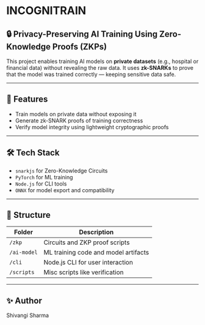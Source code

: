 # INCOGNITRAIN 

## 🔒 Privacy-Preserving AI Training Using Zero-Knowledge Proofs (ZKPs)

This project enables training AI models on **private datasets** (e.g., hospital or financial data) without revealing the raw data. It uses **zk-SNARKs** to prove that the model was trained correctly — keeping sensitive data safe.

---

## 🚀 Features

- Train models on private data without exposing it
- Generate zk-SNARK proofs of training correctness
- Verify model integrity using lightweight cryptographic proofs

---

## 🛠️ Tech Stack

-  `snarkjs` for Zero-Knowledge Circuits
- `PyTorch`  for ML training
- `Node.js` for CLI tools
- `ONNX` for model export and compatibility

---

## 📁 Structure

| Folder        | Description                            |
|---------------|----------------------------------------|
| `/zkp`        | Circuits and ZKP proof scripts         |
| `/ai-model`   | ML training code and model artifacts   |
| `/cli`        | Node.js CLI for user interaction       |
| `/scripts`    | Misc scripts like verification         |

---

## ✨ Author

Shivangi Sharma 
